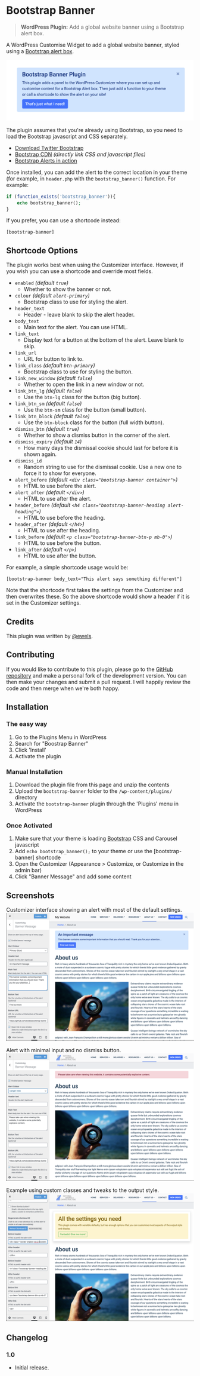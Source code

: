 # Bootstrap Banner

> **WordPress Plugin:** Add a global website banner using a Bootstrap alert box.


A WordPress Customise Widget to add a global website banner, styled using a [Bootstrap alert box](https://getbootstrap.com/docs/4.4/components/alerts/).

![banner-img](assets/banner-1544x500.png)

The plugin assumes that you're already using Bootstrap, so you need to load the Bootstrap javascript and CSS separately.

* [Download Twitter Bootstrap](http://getbootstrap.com/)
* [Bootstrap CDN](http://www.bootstrapcdn.com/) _(directly link CSS and javascript files)_
* [Bootstrap Alerts in action](https://getbootstrap.com/docs/4.4/components/alerts/)

Once installed, you can add the alert to the correct location in your theme (for example, in `header.php` with the `bootstrap_banner()` function.
For example:

```php
if (function_exists('bootstrap_banner')){
    echo bootstrap_banner();
}
```

If you prefer, you can use a shortcode instead:

```
[bootstrap-banner]
```

## Shortcode Options
The plugin works best when using the Customizer interface. However, if you wish you can use a shortcode and override most fields.

* `enabled` _(default `true`)_
    * Whether to show the banner or not.
* `colour` _(default `alert-primary`)_
    * Bootstrap class to use for styling the alert.
* `header_text`
    * Header - leave blank to skip the alert header.
* `body_text`
    * Main text for the alert. You can use HTML.
* `link_text`
    * Display text for a button at the bottom of the alert. Leave blank to skip.
* `link_url`
    * URL for button to link to.
* `link_class` _(default `btn-primary`)_
    * Bootstrap class to use for styling the button.
* `link_new_window` _(default `false`)_
    * Whether to open the link in a new window or not.
* `link_btn_lg` _(default `false`)_
    * Use the `btn-lg` class for the button (big button).
* `link_btn_sm` _(default `false`)_
    * Use the `btn-sm` class for the button (small button).
* `link_btn_block` _(default `false`)_
    * Use the `btn-block` class for the button (full width button).
* `dismiss_btn` _(default `true`)_
    * Whether to show a dismiss button in the corner of the alert.
* `dismiss_expiry` _(default `14`)_
    * How many days the dismissal cookie should last for before it is shown again.
* `dismiss_id`
    * Random string to use for the dismissal cookie. Use a new one to force it to show for everyone.
* `alert_before` _(default `<div class="bootstrap-banner container">`)_
    * HTML to use before the alert.
* `alert_after` _(default `</div>`)_
    * HTML to use after the alert.
* `header_before` _(default `<h4 class="bootstrap-banner-heading alert-heading">`)_
    * HTML to use before the heading.
* `header_after` _(default `</h4>`)_
    * HTML to use after the heading.
* `link_before` _(default `<p class="bootstrap-banner-btn-p mb-0">`)_
    * HTML to use before the button.
* `link_after` _(default `</p>`)_
    * HTML to use after the button.

For example, a simple shortcode usage would be:

```
[bootstrap-banner body_text="This alert says something different"]
```

Note that the shortcode first takes the settings from the Customizer and then overwrites these.
So the above shortcode would show a header if it is set in the Customizer settings.

## Credits

This plugin was written by [@ewels](https://github.com/ewels).

## Contributing

If you would like to contribute to this plugin, please go to the [GitHub repository](https://github.com/ewels/bootstrap-banner) and make a personal fork of the development version. You can then make your changes and submit a pull request. I will happily review the code and then merge when we're both happy.

## Installation

### The easy way

1. Go to the Plugins Menu in WordPress
2. Search for "Boostrap Banner"
3. Click 'Install'
4. Activate the plugin

### Manual Installation

1. Download the plugin file from this page and unzip the contents
2. Upload the `bootstrap-banner` folder to the `/wp-content/plugins/` directory
3. Activate the `bootstrap-banner` plugin through the 'Plugins' menu in WordPress

### Once Activated

1. Make sure that your theme is loading [Bootstrap](http://www.getbootstrap.com) CSS and Carousel javascript
2. Add `echo bootstrap_banner();` to your theme or use the [bootstrap-banner] shortcode
3. Open the Customizer (Appearance > Customize, or Customize in the admin bar)
4. Click "Banner Message" and add some content

## Screenshots

Customizer interface showing an alert with most of the default settings.
![screenshot-1](assets/screenshot-1.png)

Alert with minimal input and no dismiss button.
![screenshot-2](assets/screenshot-2.png)

Example using custom classes and tweaks to the output style.
![screenshot-3](assets/screenshot-3.png)

## Changelog

### 1.0

* Initial release.
